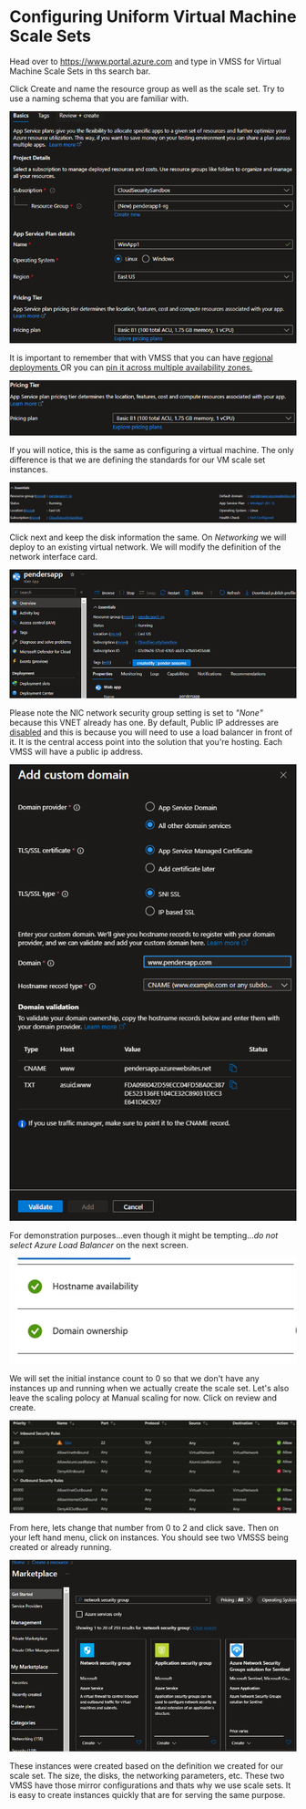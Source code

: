 # Configuring Uniform Virtual Machine Scale Sets

Head over to https://www.portal.azure.com and type in VMSS for Virtual Machine Scale Sets in ths search bar. 

Click Create and name the resource group as well as the scale set. Try to use a naming schema that you are familiar with. 

![Alt text][def]

[def]: image-1.png

It is important to remember that with VMSS that you can have <u>regional deployments </u> OR you can <u>pin it across multiple availability zones.</U>

![Alt text](image-2.png)

If you will notice, this is the same as configuring a virtual machine. The only difference is that we are defining the standards for our VM scale set instances. 

![Alt text](image-3.png)

Click next and keep the disk information the same. On *Networking* we will deploy to an existing virtual network. We will modify the definition of the network interface card. 

![Alt text](image-6.png)

Please note the NIC network security group setting is set to *"None"* because this VNET already has one. By default, Public IP addresses are <u>disabled</u> and this is because you will need to use a load balancer in front of it. It is the central access point into the solution that you're hosting. Each VMSS will have a public ip address. 

![Alt text](image-7.png)

For demonstration purposes...even though it might be tempting...*do not select Azure Load Balancer* on the next screen. 

![Alt text](image-8.png)

We will set the initial instance count to 0 so that we don't have any instances up and running when we actually create the scale set. Let's also leave the scaling polocy at Manual scaling for now. Click on review and create. 

![Alt text](image-9.png)

From here, lets change that number from 0 to 2 and click save. Then on your left hand menu, click on instances. You should see two VMSSS being created or already running. 

![Alt text](image-10.png)

These instances were created based on the definition we created for our scale set. The size, the disks, the networking parameters, etc. These two VMSS have those mirror configurations and thats why we use scale sets. It is easy to create instances quickly that are for serving the same purpose. 
